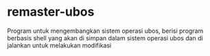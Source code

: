 # remaster-ubos
Program untuk mengembangkan sistem operasi ubos, berisi program berbasis shell yang akan di simpan dalam sistem operasi ubos dan di jalankan untuk melakukan modifikasi
